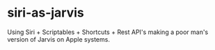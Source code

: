 # siri-as-jarvis
Using Siri + Scriptables + Shortcuts + Rest API's making a poor man's version of Jarvis on Apple systems.
